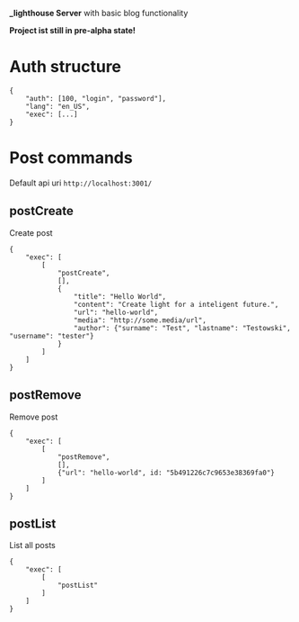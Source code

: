 **_lighthouse Server** with basic blog functionality

**Project ist still in pre-alpha state!**

# Auth structure
```
{
    "auth": [100, "login", "password"],
	"lang": "en_US",
	"exec": [...]
}
```

# Post commands

Default api uri `http://localhost:3001/`

## postCreate
Create post
```
{
	"exec": [
		[
			"postCreate",
			[],
			{
				"title": "Hello World", 
				"content": "Create light for a inteligent future.", 
				"url": "hello-world", 
				"media": "http://some.media/url",
				"author": {"surname": "Test", "lastname": "Testowski", "username": "tester"}
			}
		]
	]
}
```
## postRemove
Remove post
```
{
	"exec": [
		[
			"postRemove",
			[],
			{"url": "hello-world", id: "5b491226c7c9653e38369fa0"}
		]
	]
}
```
## postList
List all posts
```
{
	"exec": [
		[
			"postList"
		]
	]
}
```
